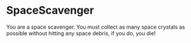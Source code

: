 # SpaceScavenger
You are a space scavenger. You must collect as many space crystals as possible without hitting any space debris, if you do, you die!
